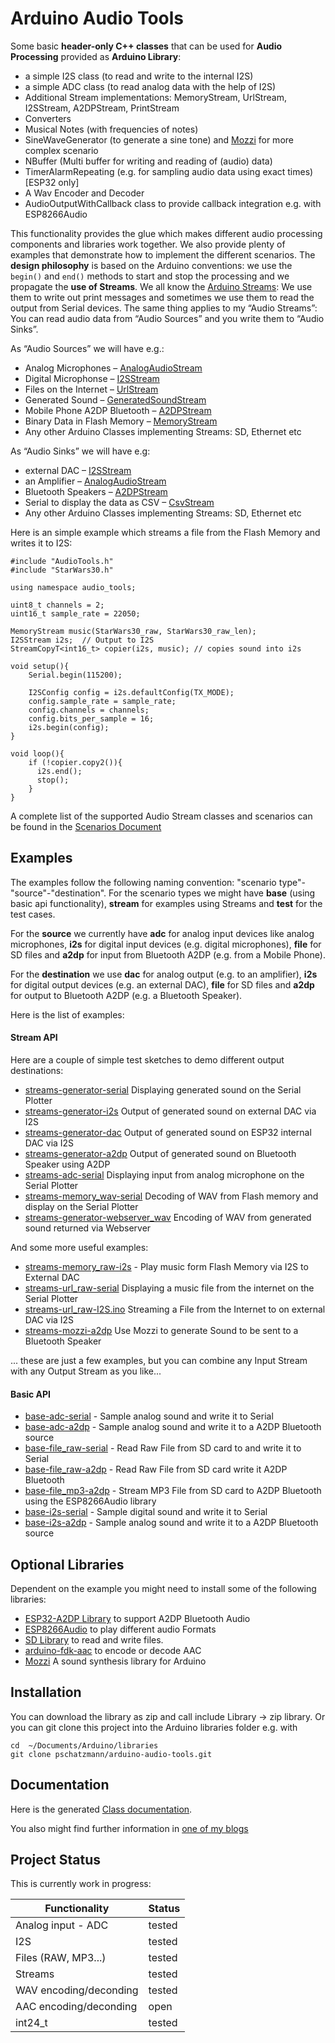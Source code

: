# Arduino Audio Tools

Some basic __header-only C++ classes__ that can be used for __Audio Processing__ provided as __Arduino Library__:

- a simple I2S class (to read and write to the internal I2S) 
- a simple ADC class (to read analog data with the help of I2S) 
- Additional Stream implementations: MemoryStream, UrlStream, I2SStream, A2DPStream, PrintStream
- Converters
- Musical Notes (with frequencies of notes)
- SineWaveGenerator (to generate a sine tone) and [Mozzi](https://sensorium.github.io/Mozzi/) for more complex scenario 
- NBuffer (Multi buffer for writing and reading of (audio) data)
- TimerAlarmRepeating (e.g. for sampling audio data using exact times) [ESP32 only]
- A Wav Encoder and Decoder
- AudioOutputWithCallback class to provide callback integration e.g. with ESP8266Audio

This functionality provides the glue which makes different audio processing components and libraries work together.
We also provide plenty of examples that demonstrate how to implement the different scenarios. The __design philosophy__ is based on the Arduino conventions: we use the ```begin()``` and ```end()``` methods to start and stop the processing and we propagate the __use of Streams__.  We all know the [Arduino Streams](https://pschatzmann.github.io/arduino-audio-tools/html/class_stream.html): We use them to write out print messages and sometimes we use them to read the output from Serial devices. The same thing applies to my “Audio Streams”: You can read audio data from “Audio Sources” and you write them to “Audio Sinks”.

As “Audio Sources” we will have e.g.:

- Analog Microphones – [AnalogAudioStream](https://pschatzmann.github.io/arduino-audio-tools/html/classaudio__tools_1_1_analog_audio_stream.html)
- Digital Microphonse – [I2SStream](https://pschatzmann.github.io/arduino-audio-tools/html/classaudio__tools_1_1_i2_s_stream.html)
- Files on the Internet – [UrlStream](https://pschatzmann.github.io/arduino-audio-tools/html/classaudio__tools_1_1_url_stream.html)
- Generated Sound – [GeneratedSoundStream](https://pschatzmann.github.io/arduino-audio-tools/html/classaudio__tools_1_1_generated_sound_stream.html)
- Mobile Phone A2DP Bluetooth – [A2DPStream](https://pschatzmann.github.io/arduino-audio-tools/html/classaudio__tools_1_1_a2_d_p_stream.html)
- Binary Data in Flash Memory – [MemoryStream](https://pschatzmann.github.io/arduino-audio-tools/html/classaudio__tools_1_1_memory_stream.html)
- Any other Arduino Classes implementing Streams: SD, Ethernet etc

As “Audio Sinks” we will have e.g:

- external DAC – [I2SStream](https://pschatzmann.github.io/arduino-audio-tools/html/classaudio__tools_1_1_i2_s_stream.html)
- an Amplifier – [AnalogAudioStream](https://pschatzmann.github.io/arduino-audio-tools/html/classaudio__tools_1_1_analog_audio_stream.html)
- Bluetooth Speakers – [A2DPStream](https://pschatzmann.github.io/arduino-audio-tools/html/classaudio__tools_1_1_a2_d_p_stream.html)
- Serial to display the data as CSV – [CsvStream](https://pschatzmann.github.io/arduino-audio-tools/html/classaudio__tools_1_1_csv_stream.html)
- Any other Arduino Classes implementing Streams: SD, Ethernet etc

Here is an simple example which streams a file from the Flash Memory and writes it to I2S: 

```
#include "AudioTools.h"
#include "StarWars30.h"

using namespace audio_tools;  

uint8_t channels = 2;
uint16_t sample_rate = 22050;

MemoryStream music(StarWars30_raw, StarWars30_raw_len);
I2SStream i2s;  // Output to I2S
StreamCopyT<int16_t> copier(i2s, music); // copies sound into i2s

void setup(){
    Serial.begin(115200);

    I2SConfig config = i2s.defaultConfig(TX_MODE);
    config.sample_rate = sample_rate;
    config.channels = channels;
    config.bits_per_sample = 16;
    i2s.begin(config);
}

void loop(){
    if (!copier.copy2()){
      i2s.end();
      stop();
    }
}

```
A complete list of the supported Audio Stream classes and scenarios can be found in the [Scenarios Document](Scenarios.md)


## Examples

The examples follow the following naming convention: "scenario type"-"source"-"destination". For the scenario types we might have __base__ (using basic api functionality), __stream__ for examples using Streams and __test__ for the test cases. 

For the __source__ we currently have __adc__ for analog input devices like analog microphones, __i2s__ for digital input devices (e.g. digital microphones), __file__ for SD files and __a2dp__ for input from Bluetooth A2DP (e.g. from a Mobile Phone).

For the __destination__ we use __dac__ for analog output (e.g. to an amplifier), __i2s__ for digital output devices (e.g. an external DAC), __file__ for SD files and __a2dp__ for output to Bluetooth A2DP (e.g. a Bluetooth Speaker).


Here is the list of examples:

#### Stream API

Here are a couple of simple test sketches to demo different output destinations:

- [streams-generator-serial](/examples/streams-generator-serial) Displaying generated sound on the Serial Plotter
- [streams-generator-i2s](/examples/streams-generator-i2s) Output of generated sound on external DAC via I2S
- [streams-generator-dac](/examples/streams-generator-dac) Output of generated sound on ESP32 internal DAC via I2S
- [streams-generator-a2dp](/examples/streams-generator-a2dp) Output of generated sound on Bluetooth Speaker using A2DP
- [streams-adc-serial](/examples/streams-adc-serial) Displaying input from analog microphone on the Serial Plotter
- [streams-memory_wav-serial](/examples/streams-memory_wav-serial) Decoding of WAV from Flash memory and display on the Serial Plotter
- [streams-generator-webserver_wav](/examples/streams-generator-webserver_wav) Encoding of WAV from generated sound returned via Webserver

And some more useful examples:

- [streams-memory_raw-i2s](examples/streams-memory_raw-i2s) - Play music form Flash Memory via I2S to External DAC
- [streams-url_raw-serial](/examples/streams-url_raw-serial) Displaying a music file from the internet on the Serial Plotter
- [streams-url_raw-I2S.ino](/examples/streams-url_raw-i2s) Streaming a File from the Internet to on external DAC via I2S
- [streams-mozzi-a2dp](/examples/streams-mozzi-a2dp) Use Mozzi to generate Sound to be sent to a Bluetooth Speaker

... these are just a few examples, but you can combine any Input Stream with any Output Stream as you like...

#### Basic API

- [base-adc-serial](basic-api/base-adc-serial) - Sample analog sound and write it to Serial
- [base-adc-a2dp](basic-api/base-adc-a2dp) - Sample analog sound and write it to a A2DP Bluetooth source 
- [base-file_raw-serial](basic-api/base-file_raw-serial) - Read Raw File from SD card to and write it to Serial
- [base-file_raw-a2dp](basic-api/base-file_raw-a2dp) - Read Raw File from SD card write it A2DP Bluetooth
- [base-file_mp3-a2dp](basic-api/base-file_mp3-a2dp) - Stream MP3 File from SD card to A2DP Bluetooth using the ESP8266Audio library
- [base-i2s-serial](basic-api/base-i2s-serial) - Sample digital sound and write it to Serial
- [base-i2s-a2dp](basic-api/base-i2s-a2dp) - Sample analog sound and write it to a A2DP Bluetooth source 



## Optional Libraries

Dependent on the example you might need to install some of the following libraries:

- [ESP32-A2DP Library](https://github.com/pschatzmann/ESP32-A2DP) to support A2DP Bluetooth Audio
- [ESP8266Audio](https://github.com/earlephilhower/ESP8266Audio) to play different audio Formats
- [SD Library](https://www.arduino.cc/en/reference/SD) to read and write files.
- [arduino-fdk-aac](https://github.com/pschatzmann/arduino-fdk-aac) to encode or decode AAC 
- [Mozzi](https://github.com/pschatzmann/Mozzi) A sound synthesis library for Arduino


## Installation

You can download the library as zip and call include Library -> zip library. Or you can git clone this project into the Arduino libraries folder e.g. with

```
cd  ~/Documents/Arduino/libraries
git clone pschatzmann/arduino-audio-tools.git

```

## Documentation

Here is the generated [Class documentation](https://pschatzmann.github.io/arduino-audio-tools/html/annotated.html). 

You also might find further information in [one of my blogs](https://www.pschatzmann.ch/home/category/machine-sound/)

## Project Status

This is currently work in progress:

| Functionality          | Status  |
|------------------------|---------|
| Analog input - ADC     | tested  |
| I2S                    | tested  |
| Files (RAW, MP3...)    | tested  |
| Streams                | tested  |
| WAV encoding/deconding | tested    |          
| AAC encoding/deconding | open    |          
| int24_t                | tested  |           

